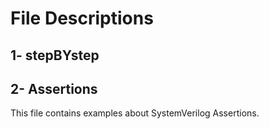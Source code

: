 # File Descriptions 

## 1- stepBYstep

## 2- Assertions 
This file contains examples about SystemVerilog Assertions. 
